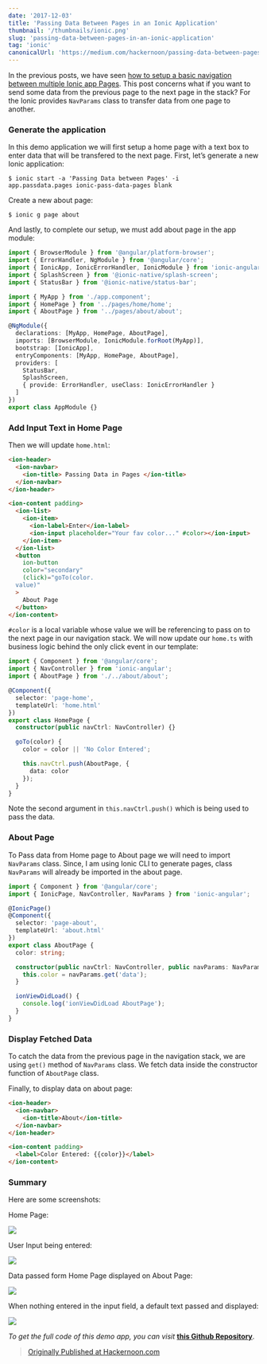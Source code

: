 ```yaml
---
date: '2017-12-03'
title: 'Passing Data Between Pages in an Ionic Application'
thumbnail: '/thumbnails/ionic.png'
slug: 'passing-data-between-pages-in-an-ionic-application'
tag: 'ionic'
canonicalUrl: 'https://medium.com/hackernoon/passing-data-between-pages-in-an-ionic-application-129b387c93b8'
---
```


In the previous posts, we have seen [how to setup a basic navigation between multiple Ionic app Pages](https://hackernoon.com/https-medium-com-amanhimself-basic-navigation-in-ionic-applications-ecb199cdf15b). This post concerns what if you want to send some data from the previous page to the next page in the stack? For the Ionic provides `NavParams` class to transfer data from one page to another.

### Generate the application

In this demo application we will first setup a home page with a text box to enter data that will be transfered to the next page. First, let’s generate a new Ionic application:

```shell
$ ionic start -a 'Passing Data between Pages' -i
app.passdata.pages ionic-pass-data-pages blank
```

Create a new about page:

```shell
$ ionic g page about
```

And lastly, to complete our setup, we must add about page in the app module:

```ts
import { BrowserModule } from '@angular/platform-browser';
import { ErrorHandler, NgModule } from '@angular/core';
import { IonicApp, IonicErrorHandler, IonicModule } from 'ionic-angular';
import { SplashScreen } from '@ionic-native/splash-screen';
import { StatusBar } from '@ionic-native/status-bar';

import { MyApp } from './app.component';
import { HomePage } from '../pages/home/home';
import { AboutPage } from '../pages/about/about';

@NgModule({
  declarations: [MyApp, HomePage, AboutPage],
  imports: [BrowserModule, IonicModule.forRoot(MyApp)],
  bootstrap: [IonicApp],
  entryComponents: [MyApp, HomePage, AboutPage],
  providers: [
    StatusBar,
    SplashScreen,
    { provide: ErrorHandler, useClass: IonicErrorHandler }
  ]
})
export class AppModule {}
```

### Add Input Text in Home Page

Then we will update `home.html`:

```html
<ion-header>
  <ion-navbar>
    <ion-title> Passing Data in Pages </ion-title>
  </ion-navbar>
</ion-header>

<ion-content padding>
  <ion-list>
    <ion-item>
      <ion-label>Enter</ion-label>
      <ion-input placeholder="Your fav color..." #color></ion-input>
    </ion-item>
  </ion-list>
  <button
    ion-button
    color="secondary"
    (click)="goTo(color.
  value)"
  >
    About Page
  </button>
</ion-content>
```

`#color` is a local variable whose value we will be referencing to pass on to the next page in our navigation stack. We will now update our `home.ts` with business logic behind the only click event in our template:

```ts
import { Component } from '@angular/core';
import { NavController } from 'ionic-angular';
import { AboutPage } from './../about/about';

@Component({
  selector: 'page-home',
  templateUrl: 'home.html'
})
export class HomePage {
  constructor(public navCtrl: NavController) {}

  goTo(color) {
    color = color || 'No Color Entered';

    this.navCtrl.push(AboutPage, {
      data: color
    });
  }
}
```

Note the second argument in `this.navCtrl.push()` which is being used to pass the data.

### About Page

To Pass data from Home page to About page we will need to import `NavParams` class. Since, I am using Ionic CLI to generate pages, class `NavParams` will already be imported in the about page.

```ts
import { Component } from '@angular/core';
import { IonicPage, NavController, NavParams } from 'ionic-angular';

@IonicPage()
@Component({
  selector: 'page-about',
  templateUrl: 'about.html'
})
export class AboutPage {
  color: string;

  constructor(public navCtrl: NavController, public navParams: NavParams) {
    this.color = navParams.get('data');
  }

  ionViewDidLoad() {
    console.log('ionViewDidLoad AboutPage');
  }
}
```

### Display Fetched Data

To catch the data from the previous page in the navigation stack, we are using `get()` method of `NavParams` class. We fetch data inside the constructor function of `AboutPage` class.

Finally, to display data on about page:

```html
<ion-header>
  <ion-navbar>
    <ion-title>About</ion-title>
  </ion-navbar>
</ion-header>

<ion-content padding>
  <label>Color Entered: {{color}}</label>
</ion-content>
```

### Summary

Here are some screenshots:

Home Page:

<img src='https://cdn-images-1.medium.com/max/800/0*eftZuH7QmZQqs4-Y.png' />

User Input being entered:

<img src='https://cdn-images-1.medium.com/max/800/0*g25oMDTJV3TS7mTB.png' />

Data passed form Home Page displayed on About Page:

<img src='https://cdn-images-1.medium.com/max/800/0*ay_xx0zGGCDDuXXY.png' />

When nothing entered in the input field, a default text passed and displayed:

<img src='https://cdn-images-1.medium.com/max/800/0*5lhp42R9R5pQVjSi.png' />

_To get the full code of this demo app, you can visit_ [**this Github Repository**](https://github.com/kiseraidan/ionic-pass-data-pages).

> [Originally Published at Hackernoon.com](https://medium.com/hackernoon/passing-data-between-pages-in-an-ionic-application-129b387c93b8)
